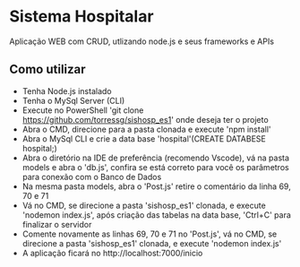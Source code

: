 # Sistema Hospitalar

Aplicação WEB com CRUD, utlizando node.js e seus frameworks e APIs 

## Como utilizar
- Tenha Node.js instalado
- Tenha o MySql Server (CLI)
- Execute no PowerShell 'git clone https://github.com/torressg/sishosp_es1' onde deseja ter o projeto
- Abra o CMD, direcione para a pasta clonada e execute 'npm install'
- Abra o MySql CLI e crie a data base 'hospital'(CREATE DATABESE hospital;)
- Abra o diretório na IDE de preferência (recomendo Vscode), vá na pasta models e abra o 'db.js', confira se está correto para você os parâmetros para conexão com o Banco de Dados
- Na mesma pasta models, abra o 'Post.js' retire o comentário da linha 69, 70 e 71
- Vá no CMD, se direcione a pasta 'sishosp_es1' clonada, e execute 'nodemon index.js', após criação das tabelas na data base, 'Ctrl+C' para finalizar o servidor
- Comente novamente as linhas 69, 70 e 71 no 'Post.js', vá no CMD, se direcione a pasta 'sishosp_es1' clonada, e execute 'nodemon index.js'
- A aplicação ficará no http://localhost:7000/inicio
